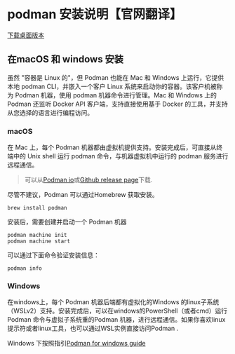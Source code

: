 # podman 安装说明【官网翻译】
[下载桌面版本](https://podman-desktop.io/downloads)
## 在macOS 和 windows 安装
虽然 "容器是 Linux 的"，但 Podman 也能在 Mac 和 Windows 上运行，它提供本地 podman CLI，并嵌入一个客户 Linux 系统来启动你的容器。该客户机被称为 Podman 机器，使用 podman 机器命令进行管理。Mac 和 Windows 上的 Podman 还监听 Docker API 客户端，支持直接使用基于 Docker 的工具，并支持从您选择的语言进行编程访问。
### macOS
在 Mac 上，每个 Podman 机器都由虚拟机提供支持。安装完成后，可直接从终端中的 Unix shell 运行 podman 命令，与机器虚拟机中运行的 podman 服务进行远程通信。

> 可以从[Podman io](https://podman.io/)或[Github release page](https://github.com/containers/podman/releases)下载.

尽管不建议，Podman 可以通过Homebrew 获取安装。
```
brew install podman
```

安装后，需要创建并启动一个 Podman 机器

```
podman machine init
podman machine start
```
可以通过下面命令验证安装信息：
```
podman info
```

### Windows
在windows上，每个 Podman 机器后端都有虚拟化的Windows 的linux子系统（WSLv2）支持。安装完成后，可以在windows的PowerShell（或者cmd）运行 Podman 命令与虚拟子系统重的Podman 机器，进行远程通信。如果你喜欢linux 提示符或者linux工具，也可以通过WSL实例直接访问Podman .

Windows 下按照指引[Podman for windows guide](https://github.com/containers/podman/blob/main/docs/tutorials/podman-for-windows.md)